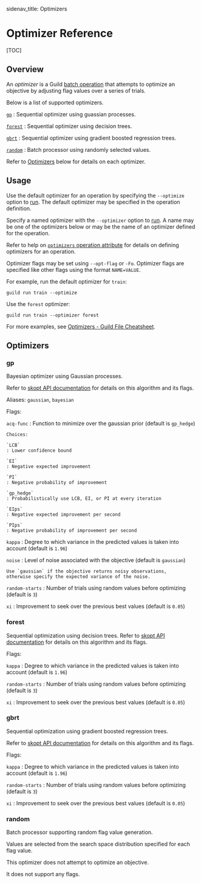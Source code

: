 sidenav_title: Optimizers

# Optimizer Reference

[TOC]

## Overview

An *optimizer* is a Guild [batch operation](ref:batch) that attempts
to optimize an objective by adjusting flag values over a series of
trials.

Below is a list of supported optimizers.

[`gp`](#gp)
: Sequential optimizer using guassian processes.

[`forest`](#forest)
: Sequential optimizer using decision trees.

[`gbrt`](#gbrt)
: Sequential optimizer using gradient boosted regression trees.

[`random`](#random)
: Batch processor using randomly selected values.

Refer to [Optimizers](#optimizers) below for details on each
optimizer.

## Usage

Use the default optimizer for an operation by specifying the
`--optimize` option to [run](cmd:run). The default optimizer may be
specified in the operation definition.

Specify a named optimizer with the `--optimizer` option to
[run](cmd:run). A name may be one of the optimizers below or may be
the name of an optimizer defined for the operation.

Refer to help on [`optimizers` operation
attribute](/reference/guildfile.md#operation-optimizers) for details
on defining optimizers for an operation.

Optimizer flags may be set using `--opt-flag` or `-Fo`. Optimizer
flags are specified like other flags using the format ``NAME=VALUE``.

For example, run the default optimizer for `train`:

``` command
guild run train --optimize
```

Use the `forest` optimizer:

``` command
guild run train --optimizer forest
```

For more examples, see [Optimizers - Guild File
Cheatsheet](/cheatsheets/guildfile.md#optimizers).

## Optimizers

### gp

Bayesian optimizer using Gaussian processes.

Refer to [skopt API
documentation](https://scikit-optimize.github.io/#skopt.gp_minimize)
for details on this algorithm and its flags.

Aliases: `gaussian`, `bayesian`

Flags:

`acq-func`
: Function to minimize over the gaussian prior (default is `gp_hedge`)

    Choices:

    `LCB`
    : Lower confidence bound

    `EI`
    : Negative expected improvement

    `PI`
    : Negative probability of improvement

    `gp_hedge`
    : Probabilistically use LCB, EI, or PI at every iteration

    `EIps`
    : Negative expected improvement per second

    `PIps`
    : Negative probability of improvement per second

`kappa`
: Degree to which variance in the predicted values is taken into
  account (default is `1.96`)

`noise`
: Level of noise associated with the objective (default is `gaussian`)

    Use `gaussian` if the objective returns noisy observations,
    otherwise specify the expected variance of the noise.

`random-starts`
: Number of trials using random values before optimizing (default is `3`)

`xi`
: Improvement to seek over the previous best values (default is `0.05`)

### forest

Sequential optimization using decision trees. Refer to [skopt API
documentation](https://scikit-optimize.github.io/#skopt.forest_minimize)
for details on this algorithm and its flags.

Flags:

`kappa`
: Degree to which variance in the predicted values is taken into
  account (default is `1.96`)

`random-starts`
: Number of trials using random values before optimizing (default is
  `3`)

`xi`
: Improvement to seek over the previous best values (default is
  `0.05`)

### gbrt

Sequential optimization using gradient boosted regression trees.

Refer to [skopt API
documentation](https://scikit-optimize.github.io/#skopt.gbrt_minimize)
for details on this algorithm and its flags.

Flags:

`kappa`
: Degree to which variance in the predicted values is taken into
  account (default is `1.96`)

`random-starts`
: Number of trials using random values before optimizing (default is
  `3`)

`xi`
: Improvement to seek over the previous best values (default is
  `0.05`)

### random

Batch processor supporting random flag value generation.

Values are selected from the search space distribution specified for
each flag value.

This optimizer does not attempt to optimize an objective.

It does not support any flags.

